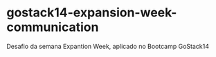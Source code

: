 # gostack14-expansion-week-communication
 Desafio da semana Expantion Week, aplicado no Bootcamp GoStack14
